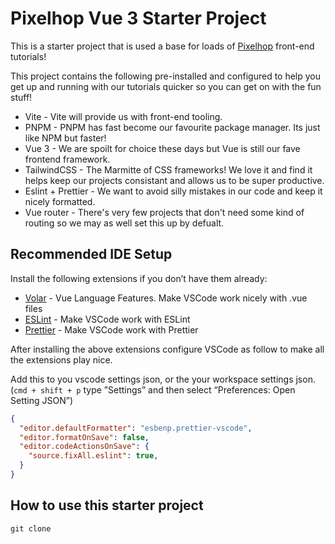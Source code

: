 # Pixelhop Vue 3 Starter Project

This is a starter project that is used a base for loads of [Pixelhop](https://pixelhop.io) front-end tutorials! 

This project contains the following pre-installed and configured to help you get up and running with our tutorials quicker so you can get on with the fun stuff!

- Vite - Vite will provide us with front-end tooling.
- PNPM - PNPM has fast become our favourite package manager. Its just like NPM but faster!
- Vue 3 - We are spoilt for choice these days but Vue is still our fave frontend framework.
- TailwindCSS - The Marmitte of CSS frameworks! We love it and find it helps keep our projects consistant and allows us to be super productive.
- Eslint + Prettier - We want to avoid silly mistakes in our code and keep it nicely formatted.
- Vue router - There's very few projects that don't need some kind of routing so we may as well set this up by defualt.

## Recommended IDE Setup

Install the following extensions if you don’t have them already:

- [Volar](https://marketplace.visualstudio.com/items?itemName=johnsoncodehk.volar) - Vue Language Features. Make VSCode work nicely with .vue files
- [ESLint](https://marketplace.visualstudio.com/items?itemName=dbaeumer.vscode-eslint) - Make VSCode work with ESLint
- [Prettier](https://marketplace.visualstudio.com/items?itemName=esbenp.prettier-vscode) - Make VSCode work with Prettier

After installing the above extensions configure VSCode as follow to make all the extensions play nice.

Add this to you vscode settings json, or the your workspace settings json. (`cmd + shift + p` type ”Settings” and then select “Preferences: Open Setting JSON”)

```json
{
  "editor.defaultFormatter": "esbenp.prettier-vscode",
  "editor.formatOnSave": false,
  "editor.codeActionsOnSave": {
    "source.fixAll.eslint": true,
  }
}
```

## How to use this starter project

```
git clone 
```


